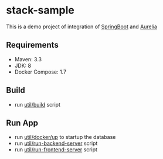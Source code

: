 # stack-sample

This is a demo project of integration of [SpringBoot](https://github.com/spring-projects/spring-boot) and [Aurelia](https://github.com/aurelia/framework)

## Requirements
 - Maven: 3.3
 - JDK: 8
 - Docker Compose: 1.7
 
## Build
 - run [util/build](util/build) script
 
## Run App
 - run [util/docker/up](util/docker/up) to startup the database
 - run [util/run-backend-server](util/run-backend-server) script
 - run [util/run-frontend-server](util/run-frontend-server) script
